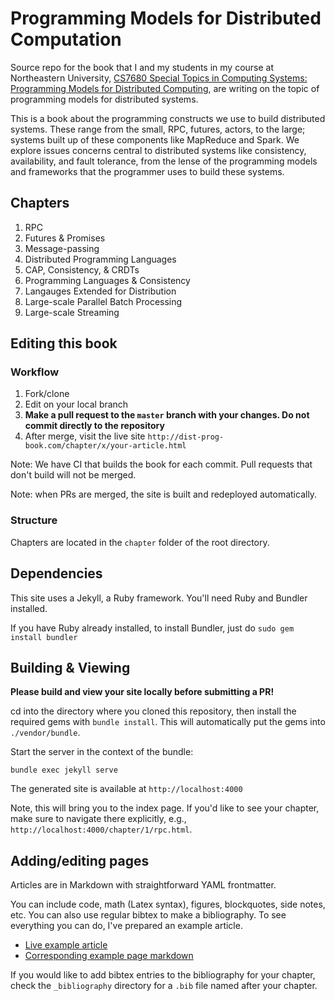 Programming Models for Distributed Computation
==============================================

Source repo for the book that I and my students in my course at Northeastern University, [CS7680 Special Topics in Computing Systems: Programming Models for Distributed Computing](http://heather.miller.am/teaching/cs7680/), are writing on the topic of programming models for distributed systems.

This is a book about the programming constructs we use to build distributed
systems. These range from the small, RPC, futures, actors, to the large; systems
built up of these components like MapReduce and Spark. We explore issues
concerns central to distributed systems like consistency, availability, and
fault tolerance, from the lense of the programming models and frameworks that
the programmer uses to build these systems.

## Chapters

1. RPC
2. Futures & Promises
3. Message-passing
4. Distributed Programming Languages
5. CAP, Consistency, & CRDTs
6. Programming Languages & Consistency
7. Langauges Extended for Distribution
8. Large-scale Parallel Batch Processing
9. Large-scale Streaming

## Editing this book

### Workflow

1. Fork/clone
2. Edit on your local branch
3. **Make a pull request to the `master` branch with your changes. Do not commit directly to the repository**
4. After merge, visit the live site `http://dist-prog-book.com/chapter/x/your-article.html`

Note: We have CI that builds the book for each commit. Pull requests that don't
build will not be merged.

Note: when PRs are merged, the site is built and redeployed automatically.

### Structure

Chapters are located in the `chapter` folder of the root directory.

## Dependencies

This site uses a Jekyll, a Ruby framework. You'll need Ruby and Bundler
installed.

If you have Ruby already installed, to install Bundler, just do `sudo gem install bundler`

## Building & Viewing

**Please build and view your site locally before submitting a PR!**

cd into the directory where you cloned this repository, then install the
required gems with `bundle install`. This will automatically put the gems into
`./vendor/bundle`.

Start the server in the context of the bundle:

    bundle exec jekyll serve

The generated site is available at `http://localhost:4000`

Note, this will bring you to the index page. If you'd like to see your chapter,
make sure to navigate there explicitly, e.g.,
`http://localhost:4000/chapter/1/rpc.html`.

## Adding/editing pages

Articles are in Markdown with straightforward YAML frontmatter.

You can include code, math (Latex syntax), figures, blockquotes, side notes,
etc. You can also use regular bibtex to make a bibliography. To see everything
you can do, I've prepared an example article.

- [Live example article](http://dist-prog-book.com/example.html)
- [Corresponding example page markdown](https://raw.githubusercontent.com/heathermiller/dist-prog-book/master/example.md)

If you would like to add bibtex entries to the bibliography for your chapter,
check the `_bibliography` directory for a `.bib` file named after your chapter.



